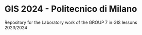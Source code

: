 # GIS 2024 - Politecnico di Milano

Repository for the Laboratory work of the GROUP 7 in GIS lessons 2023/2024 

